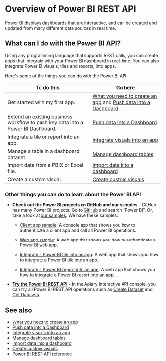 ﻿<properties
   pageTitle="Overview of Power BI REST API"
   description="Overview of Power BI REST API"
   services="powerbi"
   documentationCenter=""
   authors="dvana"
   manager="mblythe"
   editor=""
   tags=""/>

<tags
   ms.service="powerbi"
   ms.devlang="NA"
   ms.topic="article"
   ms.tgt_pltfrm="NA"
   ms.workload="powerbi"
   ms.date="02/11/2016"
   ms.author="derrickv"/>

# Overview of Power BI REST API

Power BI displays dashboards that are interactive, and can be created and updated from many different data sources in real time.

## What can I do with the Power BI API?

Using any programming language that supports REST calls, you can create apps that integrate with your Power BI dashboard in real-time. You can also integrate Power BI visuals, tiles and reports, into apps.

Here's some of the things you can do with the Power BI API:


|To do this| Go here
|---|---
|Get started with my first app.| [What you need to create an app](powerbi-developer-steps-to-create-a-power-bi-app.md) and [Push data into a Dashboard](powerbi-developer-push-data-into-a-dashboard.md)
|Extend an existing business workflow to push key data into a Power BI Dashboard. |[Push data into a Dashboard](powerbi-developer-push-data-into-a-dashboard.md)
|Integrate a tile or report into an app.|[Integrate visuals into an app](powerbi-developer-integrate-a-power-bi-tile-or-report.md)
|Manage a table in a dashboard dataset.|[Manage dashboard tables](powerbi-developer-manage-dashboard-tables.md)
|Import data from a PBIX or Excel file.| [Import data into a dashboard](powerbi-developer-import-data-into-a-dashboard.md)
|Create a custom visual.| [ Create custom visuals](powerbi-custom-visuals-create-for-the-gallery.md)


### Other things you can do to learn about the Power BI API

- **Check out the Power BI projects on GitHub and our samples** - GitHub has many Power BI projects: Go to [GitHub](https://github.com/search?utf8=%E2%9C%93&q=Power+BI) and search “Power BI”. Or, take a look at [our samples](http://go.microsoft.com/fwlink/?LinkId=618971). We have these samples:
	- [Client app sample](https://msdn.microsoft.com/library/mt186159.aspx): A console app that shows you how to authenticate a client app and call all Power BI operations.
	- [Web app sample](https://msdn.microsoft.com/library/mt186158.aspx): A web app that shows you how to authenticate a Power BI web app.

  - [Integrate a Power BI tile into an app](https://msdn.microsoft.com/library/mt576402.aspx): A web app that shows you how to integrate a Power BI tile into an app.
  - [Integrate a Power BI report into an app](https://msdn.microsoft.com/library/mt631357.aspx): A web app that shows you how to integrate a Power BI report into an app.


- [**Try the Power BI REST API**](http://docs.powerbi.apiary.io/) -
In the Apiary interactive API console, you can try all Power BI REST API operations such as [Create Dataset](https://msdn.microsoft.com/library/mt203562.aspx) and [Get Datasets](https://msdn.microsoft.com/library/mt203567.aspx).

## See also
- [What you need to create an app](powerbi-developer-steps-to-create-a-power-bi-app.md)
- [Push data into a Dashboard](powerbi-developer-push-data-into-a-dashboard.md)
- [Integrate visuals into an app](powerbi-developer-integrate-a-power-bi-tile-or-report.md)
- [Manage dashboard tables](powerbi-developer-manage-dashboard-tables.md)
- [Import data into a dashboard](powerbi-developer-import-data-into-a-dashboard.md)
- [ Create custom visuals](powerbi-custom-visuals-create-for-the-gallery.md)
- [Power BI REST API reference](https://msdn.microsoft.com/library/mt147898.aspx)
